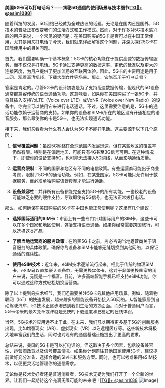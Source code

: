 **美国5G卡可以打电话吗？——揭秘5G通信的使用场景与技术细节[[TG💪+ @esim1088](https://t.me/s/esim1088)]**

随着科技的发展，5G网络已经成为全球热议的话题。无论是在国内还是国外，5G技术的普及正在改变我们的生活方式和工作模式。然而，对于许多对5G技术感兴趣的用户来说，一个常见的疑问是：在美国购买的5G卡是否可以在中国正常使用，尤其是用来打电话？今天，我们就来详细解答这个问题，并深入探讨5G卡在国际使用中的相关问题。

首先，我们需要明确一个基本概念：5G卡的核心功能在于提供高速的数据传输服务，而不仅仅是打电话。5G卡通过支持更高的数据速率、更低的延迟以及更大的连接密度，为用户提供了更加流畅的互联网体验。因此，5G卡的主要用途是用于上网、观看高清视频、下载大型文件等场景。那么，它能否用于打电话呢？

答案是肯定的。尽管5G卡的设计初衷是为了支持高速数据传输，但现代的5G设备通常都兼容传统的语音通话功能。这意味着，如果你在美国购买了一张5G卡，并将其插入支持VoLTE（Voice over LTE）或VoNR（Voice over New Radio）的设备中，你完全可以使用它来进行电话通话。不过，这里需要注意的是，5G卡的通话功能依赖于运营商的支持。如果你的设备和SIM卡所在的地区没有开通相应的语音服务，那么即使你的卡是5G卡，也无法实现通话功能。

接下来，我们来看看为什么有人会认为5G卡不能打电话。这主要源于以下几个原因：

1. **信号覆盖问题**：虽然5G网络在全球范围内发展迅速，但在某些地区的覆盖率仍然有限。特别是在偏远地区，可能只有4G甚至3G信号可用。在这种情况下，即使你的设备支持5G，也可能无法接入5G网络，从而影响通话质量。

2. **运营商限制**：不同的国家和地区有不同的电信政策。有些运营商可能出于商业考虑，限制了5G卡的通话功能。例如，在某些国家，5G卡可能只允许用于数据服务，而必须单独购买语音套餐才能进行通话。

3. **设备兼容性**：并非所有设备都能完全支持5G卡的所有功能。一些较老的设备可能缺乏必要的硬件支持，导致即使有5G信号，也无法正常拨打电话。

那么，如何确保在美国购买的5G卡在中国也能正常使用呢？这里有几个建议：

- **选择国际通用的SIM卡**：市面上有一些专门针对国际用户的SIM卡，这些卡可以在多个国家和地区使用，包括支持语音通话。如果你经常需要跨国旅行，可以选择这类产品。

- **了解当地运营商的服务政策**：在购买5G卡之前，务必咨询当地运营商关于语音服务的具体政策。确保你的设备和SIM卡能够无缝切换到其他网络，以保证通话的连续性。

- **使用eSIM技术**：近年来，eSIM技术逐渐流行起来。相比于传统的物理SIM卡，eSIM可以直接嵌入设备中，无需更换实体卡。这对于频繁更换国家的用户来说，无疑是一个福音。目前，许多高端智能手机已经支持eSIM功能，你可以通过这种方式轻松切换运营商。

除了以上提到的技术细节，我们还需要关注5G卡的其他应用场景。例如，随着物联网（IoT）的快速发展，越来越多的智能设备开始接入5G网络。从智能家居到自动驾驶汽车，5G技术正逐步渗透到我们生活的方方面面。而对于普通用户而言，5G卡带来的最大变革或许就是更快的下载速度和更稳定的在线体验。

当然，5G技术的应用远不止于此。在未来，我们可以期待更多基于5G的创新服务出现，比如增强现实（AR）、虚拟现实（VR）以及远程医疗等。这些新技术将极大地丰富我们的生活，同时也对现有的通信基础设施提出了更高的要求。

总结来说，美国的5G卡是可以打电话的，但这取决于多个因素，包括设备兼容性、运营商政策以及信号覆盖情况。如果你计划前往其他国家使用5G卡，建议提前做好充分准备，选择合适的SIM卡和服务方案。同时，也可以考虑采用eSIM技术，以便更灵活地管理你的通信需求。

无论你是技术爱好者还是普通消费者，5G技术无疑为我们打开了一个全新的世界。让我们一起期待这个充满无限可能的未来吧！[[TG💪+ @esim1088](https://t.me/s/esim1088) ![Image](https://i.postimg.cc/4NQfJmqS/Snipaste-2025-05-13-00-14-12.png)]
